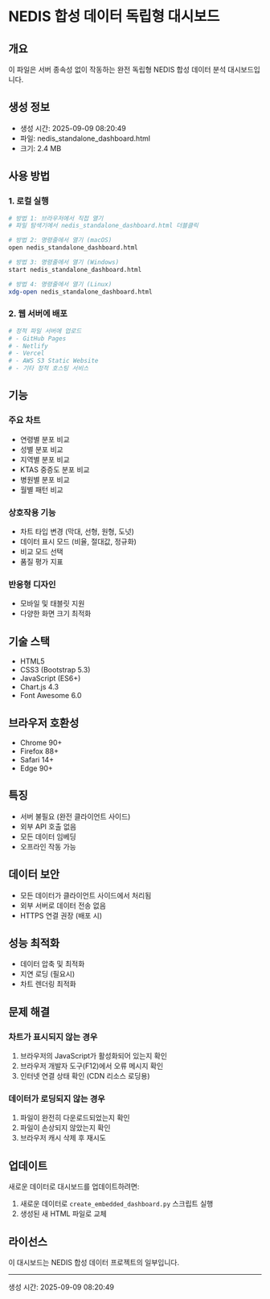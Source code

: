 # NEDIS 합성 데이터 독립형 대시보드

## 개요
이 파일은 서버 종속성 없이 작동하는 완전 독립형 NEDIS 합성 데이터 분석 대시보드입니다.

## 생성 정보
- 생성 시간: 2025-09-09 08:20:49
- 파일: nedis_standalone_dashboard.html
- 크기: 2.4 MB

## 사용 방법

### 1. 로컬 실행
```bash
# 방법 1: 브라우저에서 직접 열기
# 파일 탐색기에서 nedis_standalone_dashboard.html 더블클릭

# 방법 2: 명령줄에서 열기 (macOS)
open nedis_standalone_dashboard.html

# 방법 3: 명령줄에서 열기 (Windows)
start nedis_standalone_dashboard.html

# 방법 4: 명령줄에서 열기 (Linux)
xdg-open nedis_standalone_dashboard.html
```

### 2. 웹 서버에 배포
```bash
# 정적 파일 서버에 업로드
# - GitHub Pages
# - Netlify
# - Vercel
# - AWS S3 Static Website
# - 기타 정적 호스팅 서비스
```

## 기능

### 주요 차트
- 연령별 분포 비교
- 성별 분포 비교
- 지역별 분포 비교
- KTAS 중증도 분포 비교
- 병원별 분포 비교
- 월별 패턴 비교

### 상호작용 기능
- 차트 타입 변경 (막대, 선형, 원형, 도넛)
- 데이터 표시 모드 (비율, 절대값, 정규화)
- 비교 모드 선택
- 품질 평가 지표

### 반응형 디자인
- 모바일 및 태블릿 지원
- 다양한 화면 크기 최적화

## 기술 스택
- HTML5
- CSS3 (Bootstrap 5.3)
- JavaScript (ES6+)
- Chart.js 4.3
- Font Awesome 6.0

## 브라우저 호환성
- Chrome 90+
- Firefox 88+
- Safari 14+
- Edge 90+

## 특징
- 서버 불필요 (완전 클라이언트 사이드)
- 외부 API 호출 없음
- 모든 데이터 임베딩
- 오프라인 작동 가능

## 데이터 보안
- 모든 데이터가 클라이언트 사이드에서 처리됨
- 외부 서버로 데이터 전송 없음
- HTTPS 연결 권장 (배포 시)

## 성능 최적화
- 데이터 압축 및 최적화
- 지연 로딩 (필요시)
- 차트 렌더링 최적화

## 문제 해결

### 차트가 표시되지 않는 경우
1. 브라우저의 JavaScript가 활성화되어 있는지 확인
2. 브라우저 개발자 도구(F12)에서 오류 메시지 확인
3. 인터넷 연결 상태 확인 (CDN 리소스 로딩용)

### 데이터가 로딩되지 않는 경우
1. 파일이 완전히 다운로드되었는지 확인
2. 파일이 손상되지 않았는지 확인
3. 브라우저 캐시 삭제 후 재시도

## 업데이트
새로운 데이터로 대시보드를 업데이트하려면:
1. 새로운 데이터로 `create_embedded_dashboard.py` 스크립트 실행
2. 생성된 새 HTML 파일로 교체

## 라이선스
이 대시보드는 NEDIS 합성 데이터 프로젝트의 일부입니다.

---
생성 시간: 2025-09-09 08:20:49
